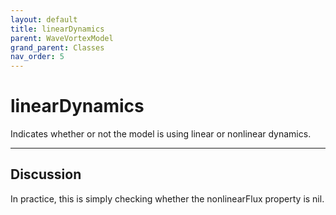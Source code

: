 ```yaml
---
layout: default
title: linearDynamics
parent: WaveVortexModel
grand_parent: Classes
nav_order: 5
---
```


#  linearDynamics

Indicates whether or not the model is using linear or nonlinear dynamics.


---

## Discussion
In practice, this is simply checking whether the nonlinearFlux
  property is nil.
